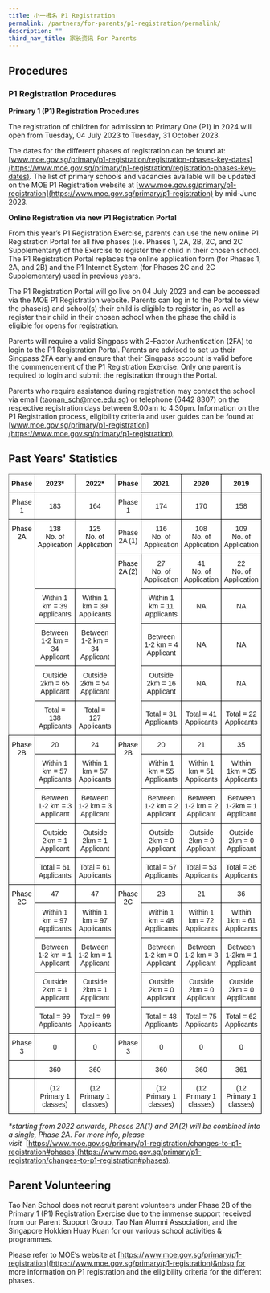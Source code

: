 ```yaml
---
title: 小一报名 P1 Registration
permalink: /partners/for-parents/p1-registration/permalink/
description: ""
third_nav_title: 家长资讯 For Parents
---
```

## Procedures

### P1 Registration Procedures

**Primary 1 (P1) Registration Procedures**

 The registration of children for admission to Primary One (P1) in 2024 will open from Tuesday, 04 July 2023 to Tuesday, 31 October 2023.
 
 The dates for the different phases of registration can be found at: [www.moe.gov.sg/primary/p1-registration/registration-phases-key-dates](https://www.moe.gov.sg/primary/p1-registration/registration-phases-key-dates). The list of primary schools and vacancies available will be updated on the MOE P1 Registration website at [www.moe.gov.sg/primary/p1-registration](https://www.moe.gov.sg/primary/p1-registration) by mid-June 2023.


**Online Registration via new P1 Registration Portal**

From this year’s P1 Registration Exercise, parents can use the new online P1 Registration Portal for all five phases (i.e. Phases 1, 2A, 2B, 2C, and 2C Supplementary) of the Exercise to register their child in their chosen school. The P1 Registration Portal replaces the online application form (for Phases 1, 2A, and 2B) and the P1 Internet System (for Phases 2C and 2C Supplementary) used in previous years.

The P1 Registration Portal will go live on 04 July 2023 and can be accessed via the MOE P1 Registration website. Parents can log in to the Portal to view the phase(s) and school(s) their child is eligible to register in, as well as register their child in their chosen school when the phase the child is eligible for opens for registration.

Parents will require a valid Singpass with 2-Factor Authentication (2FA) to login to the P1 Registration Portal. Parents are advised to set up their Singpass 2FA early and ensure that their Singpass account is valid before the commencement of the P1 Registration Exercise. Only one parent is required to login and submit the registration through the Portal.

Parents who require assistance during registration may contact the school via email ([taonan_sch@moe.edu.sg](taonan_sch@moe.edu.sg)) or telephone (6442 8307) on the respective registration days between 9.00am to 4.30pm. Information on the P1 Registration process, eligibility criteria and user guides can be found at [www.moe.gov.sg/primary/p1-registration](https://www.moe.gov.sg/primary/p1-registration). 

## Past Years' Statistics

<style type="text/css">
.tg  {border-collapse:collapse;border-spacing:0;}
.tg td{border-color:black;border-style:solid;border-width:1px;font-family:Arial, sans-serif;font-size:14px;
  overflow:hidden;padding:10px 5px;word-break:normal;}
.tg th{border-color:black;border-style:solid;border-width:1px;font-family:Arial, sans-serif;font-size:14px;
  font-weight:normal;overflow:hidden;padding:10px 5px;word-break:normal;}
.tg .tg-54sw{background-color:#FFF;border-color:inherit;font-weight:bold;text-align:center;vertical-align:middle}
.tg .tg-nbj5{background-color:#FFF;border-color:inherit;text-align:center;vertical-align:top}
.tg .tg-2g1l{background-color:#FFF;font-weight:bold;text-align:center;vertical-align:middle}
.tg .tg-rcip{background-color:#FFF;border-color:inherit;text-align:center;vertical-align:middle}
.tg .tg-f4yw{background-color:#FFF;text-align:center;vertical-align:middle}
.tg .tg-7yig{background-color:#FFF;text-align:center;vertical-align:top}
.tg .tg-ktyi{background-color:#FFF;text-align:left;vertical-align:top}
</style>

<table class="tg">
<thead>
  <tr>
   	<th class="tg-54sw"><span style="font-weight:bold">Phase</span></th>
    <th class="tg-54sw"><span style="font-weight:bold">2023*</span></th>
		<th class="tg-54sw"><span style="font-weight:bold">2022*</span></th>
    <th class="tg-54sw"><span style="font-weight:bold">Phase</span></th>
    <th class="tg-2g1l"><span style="font-weight:bold">2021</span></th>
    <th class="tg-2g1l"><span style="font-weight:bold">2020</span></th>
    <th class="tg-2g1l"><span style="font-weight:bold">2019</span></th>
  </tr>
</thead>
<tbody>
  <tr>
     <td class="tg-rcip">Phase 1</td>
    <td class="tg-rcip">183</td>
		<td class="tg-rcip">164</td>
    <td class="tg-rcip">Phase 1</td>
    <td class="tg-f4yw">174</td>
    <td class="tg-f4yw">170</td>
    <td class="tg-f4yw">158</td>
  </tr>
  <tr>
    <td class="tg-nbj5" rowspan="6"><span style="font-weight:normal;color:#000">Phase 2A</span></td>
    <td class="tg-nbj5" rowspan="2"><span style="font-weight:normal;color:#000">138<br>No. of Application</span></td>
		<td class="tg-nbj5" rowspan="2"><span style="font-weight:normal;color:#000">125<br>No. of Application</span></td>
    <td class="tg-rcip">Phase 2A (1)</td>
    <td class="tg-f4yw">116<br>No. of Application</td>
    <td class="tg-f4yw">108<br>No. of Application</td>
    <td class="tg-f4yw">109<br>No. of Application</td>
  </tr>
  <tr>
    <td class="tg-7yig" rowspan="5"><span style="font-weight:normal;color:#000">Phase 2A (2)</span></td>
    <td class="tg-f4yw">27<br>No. of Application</td>
    <td class="tg-f4yw">41<br>No. of Application</td>
    <td class="tg-f4yw">22<br>No. of Application</td>
  </tr>
  <tr>
    <td class="tg-f4yw">Within 1 km = 39 Applicants</td>
		<td class="tg-f4yw">Within 1 km = 39 Applicants</td>
    <td class="tg-f4yw">Within 1 km = 11 Applicants</td>
    <td class="tg-f4yw">NA</td>
    <td class="tg-f4yw">NA</td>
  </tr>
  <tr>
    <td class="tg-f4yw">Between 1-2 km = 34 Applicant</td>
		<td class="tg-f4yw">Between 1-2 km = 34 Applicant</td>
    <td class="tg-f4yw">Between 1-2 km = 4 Applicant</td>
    <td class="tg-f4yw">NA</td>
    <td class="tg-f4yw">NA</td>
  </tr>
  <tr>
    <td class="tg-f4yw">Outside 2km = 65 Applicant</td>
		<td class="tg-f4yw">Outside 2km = 54 Applicant</td>
    <td class="tg-f4yw">Outside 2km = 16 Applicant</td>
    <td class="tg-f4yw">NA</td>
    <td class="tg-f4yw">NA</td>
  </tr>
  <tr>
		<td class="tg-f4yw">Total = 138 Applicants</td>
    <td class="tg-f4yw">Total = 127 Applicants</td>
    <td class="tg-f4yw">Total = 31 Applicants</td>
    <td class="tg-f4yw">Total = 41 Applicants</td>
    <td class="tg-f4yw">Total = 22 Applicants</td>
  </tr>
  <tr>
     <td class="tg-7yig" rowspan="5"><span style="font-weight:normal;color:#000">Phase 2B</span></td>
    <td class="tg-f4yw">20</td>
		<td class="tg-f4yw">24</td>
    <td class="tg-7yig" rowspan="5"><span style="font-weight:normal;color:#000">Phase 2B</span></td>
    <td class="tg-f4yw">20</td>
    <td class="tg-f4yw">21</td>
    <td class="tg-f4yw">35</td>
  </tr>
	  <tr>
    <td class="tg-f4yw">Within 1 km = 57 Applicants</td>
		<td class="tg-f4yw">Within 1 km = 57 Applicants</td>
    <td class="tg-f4yw">Within 1 km = 55 Applicants</td>
    <td class="tg-f4yw">Within 1 km = 51 Applicants</td>
    <td class="tg-f4yw">Within 1km = 35 Applicants</td>
  </tr>
  <tr>
    <td class="tg-f4yw">Between 1-2 km = 3 Applicant</td>
		<td class="tg-f4yw">Between 1-2 km = 3 Applicant</td>
    <td class="tg-f4yw">Between 1-2 km = 2 Applicant</td>
    <td class="tg-f4yw">Between 1-2 km = 2 Applicant</td>
    <td class="tg-f4yw">Between 1-2km = 1 Applicant</td>
  </tr>
  <tr>
    <td class="tg-f4yw">Outside 2km = 1 Applicant</td>
		<td class="tg-f4yw">Outside 2km = 1 Applicant</td>
    <td class="tg-f4yw">Outside 2km = 0 Applicant</td>
    <td class="tg-f4yw">Outside 2km = 0 Applicant</td>
    <td class="tg-f4yw">Outside 2km = 0 Applicant</td>
  </tr>
  <tr>
    <td class="tg-f4yw">Total = 61 Applicants</td>
		<td class="tg-f4yw">Total = 61 Applicants</td>
    <td class="tg-f4yw">Total = 57 Applicants</td>
    <td class="tg-f4yw">Total = 53 Applicants</td>
    <td class="tg-f4yw">Total = 36 Applicants</td>
  </tr>
  <tr>
    <td class="tg-7yig" rowspan="5"><span style="font-weight:normal;color:#000">Phase 2C</span></td>
    <td class="tg-f4yw">47</td>
		<td class="tg-f4yw">47</td>
    <td class="tg-7yig" rowspan="5"><span style="font-weight:normal;color:#000">Phase 2C</span></td>
    <td class="tg-f4yw">23</td>
    <td class="tg-f4yw">21</td>
    <td class="tg-f4yw">36</td>
  </tr>
  <tr>
    <td class="tg-f4yw">Within 1 km = 97 Applicants</td>
		<td class="tg-f4yw">Within 1 km = 97 Applicants</td>
    <td class="tg-f4yw">Within 1 km = 48 Applicants</td>
    <td class="tg-f4yw">Within 1 km = 72 Applicants</td>
    <td class="tg-f4yw">Within 1km = 61 Applicants</td>
  </tr>
  <tr>
    <td class="tg-f4yw">Between 1-2 km = 1 Applicant</td>
		<td class="tg-f4yw">Between 1-2 km = 1 Applicant</td>
    <td class="tg-f4yw">Between 1-2 km = 0 Applicant</td>
    <td class="tg-f4yw">Between 1-2 km = 3 Applicant</td>
    <td class="tg-f4yw">Between 1-2km = 1 Applicant</td>
  </tr>
  <tr>
    <td class="tg-f4yw">Outside 2km = 1 Applicant</td>
		<td class="tg-f4yw">Outside 2km = 1 Applicant</td>
    <td class="tg-f4yw">Outside 2km = 0 Applicant</td>
    <td class="tg-f4yw">Outside 2km = 0 Applicant</td>
    <td class="tg-f4yw">Outside 2km = 0 Applicant</td>
  </tr>
  <tr>
    <td class="tg-f4yw">Total = 99 Applicants</td>
		<td class="tg-f4yw">Total = 99 Applicants</td>
    <td class="tg-f4yw">Total = 48 Applicants</td>
    <td class="tg-f4yw">Total = 75 Applicants</td>
    <td class="tg-f4yw">Total = 62 Applicants</td>
  </tr>
  <tr>
    <td class="tg-f4yw">Phase 3</td>
    <td class="tg-f4yw">0</td>
	  <td class="tg-f4yw">0</td>
    <td class="tg-f4yw">Phase 3</td>
    <td class="tg-f4yw">0</td>
    <td class="tg-f4yw">0</td>
    <td class="tg-f4yw">0</td>
  </tr>
  <tr>
		<td class="tg-ktyi"></td>
    <td class="tg-f4yw">360</td>
    <td class="tg-f4yw">360</td>
		<td class="tg-ktyi"></td>
    <td class="tg-f4yw">360</td>
    <td class="tg-f4yw">360</td>
    <td class="tg-f4yw">361</td>
  </tr>
  <tr>
    <td class="tg-ktyi"></td>
		<td class="tg-f4yw">(12 Primary 1 classes)</td>
		<td class="tg-f4yw">(12 Primary 1 classes)</td>
		<td class="tg-ktyi"></td>
		<td class="tg-f4yw">(12 Primary 1 classes)</td>
    <td class="tg-f4yw">(12 Primary 1 classes)</td>
    <td class="tg-f4yw">(12 Primary 1 classes)</td>
  </tr>
</tbody>
</table>

_\*starting from 2022 onwards, Phases 2A(1) and 2A(2) will be combined into a single, Phase 2A. For more info, please visit_&nbsp;&nbsp;[https://www.moe.gov.sg/primary/p1-registration/changes-to-p1-registration#phases](https://www.moe.gov.sg/primary/p1-registration/changes-to-p1-registration#phases).

## Parent Volunteering

Tao Nan School does not recruit parent volunteers under Phase 2B of the Primary 1 (P1) Registration Exercise due to the immense support received from our Parent Support Group, Tao Nan Alumni Association, and the Singapore Hokkien Huay Kuan for our various school activities &amp; programmes.

Please refer to MOE’s website at&nbsp;[https://www.moe.gov.sg/primary/p1-registration](https://www.moe.gov.sg/primary/p1-registration)&nbsp;for more information on P1 registration and the eligibility criteria for the different phases.